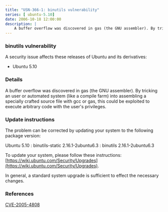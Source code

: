 ```yaml
---
title: "USN-366-1: binutils vulnerability"
series: [ ubuntu-5.10]
date: 2006-10-18 12:00:00
description: |
    A buffer overflow was discovered in gas (the GNU assembler). By tricking an user or automated system (like a compile farm) into assembling a specially crafted source file with gcc or gas, this could be exploited to execute arbitrary code with the user&#39;s privileges.
--- 
```

 
 


### binutils vulnerability

A security issue affects these releases of Ubuntu and its derivatives:

* Ubuntu 5.10

### Details

A buffer overflow was discovered in gas (the GNU assembler). By tricking an user or automated system (like a compile farm) into assembling a specially crafted source file with gcc or gas, this could be exploited to execute arbitrary code with the user&#39;s privileges.

### Update instructions

The problem can be corrected by updating your system to the following package version:

Ubuntu 5.10
 : binutils-static <span>2.16.1-2ubuntu6.3</span>
 : binutils <span>2.16.1-2ubuntu6.3</span>

To update your system, please follow these instructions: [https://wiki.ubuntu.com/Security/Upgrades](https://wiki.ubuntu.com/Security/Upgrades).

In general, a standard system upgrade is sufficient to effect the necessary changes.

### References

 
 [CVE-2005-4808](http://people.ubuntu.com/~ubuntu-security/cve/CVE-2005-4808)
 

